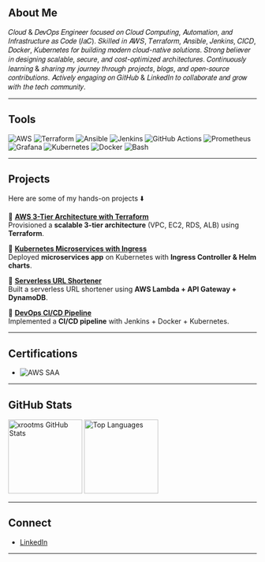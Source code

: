 ## About Me  

𝐶𝑙𝑜𝑢𝑑 & 𝐷𝑒𝑣𝑂𝑝𝑠 𝐸𝑛𝑔𝑖𝑛𝑒𝑒𝑟 𝑓𝑜𝑐𝑢𝑠𝑒𝑑 𝑜𝑛 𝐶𝑙𝑜𝑢𝑑 𝐶𝑜𝑚𝑝𝑢𝑡𝑖𝑛𝑔, 𝐴𝑢𝑡𝑜𝑚𝑎𝑡𝑖𝑜𝑛, 𝑎𝑛𝑑 𝐼𝑛𝑓𝑟𝑎𝑠𝑡𝑟𝑢𝑐𝑡𝑢𝑟𝑒 𝑎𝑠 𝐶𝑜𝑑𝑒 (𝐼𝑎𝐶). 𝑆𝑘𝑖𝑙𝑙𝑒𝑑 𝑖𝑛 𝐴𝑊𝑆, 𝑇𝑒𝑟𝑟𝑎𝑓𝑜𝑟𝑚, 𝐴𝑛𝑠𝑖𝑏𝑙𝑒, 𝐽𝑒𝑛𝑘𝑖𝑛𝑠, 𝐶𝐼𝐶𝐷, 𝐷𝑜𝑐𝑘𝑒𝑟, 𝐾𝑢𝑏𝑒𝑟𝑛𝑒𝑡𝑒𝑠 𝑓𝑜𝑟 𝑏𝑢𝑖𝑙𝑑𝑖𝑛𝑔 𝑚𝑜𝑑𝑒𝑟𝑛 𝑐𝑙𝑜𝑢𝑑-𝑛𝑎𝑡𝑖𝑣𝑒 𝑠𝑜𝑙𝑢𝑡𝑖𝑜𝑛𝑠. 𝑆𝑡𝑟𝑜𝑛𝑔 𝑏𝑒𝑙𝑖𝑒𝑣𝑒𝑟 𝑖𝑛 𝑑𝑒𝑠𝑖𝑔𝑛𝑖𝑛𝑔 𝑠𝑐𝑎𝑙𝑎𝑏𝑙𝑒, 𝑠𝑒𝑐𝑢𝑟𝑒, 𝑎𝑛𝑑 𝑐𝑜𝑠𝑡-𝑜𝑝𝑡𝑖𝑚𝑖𝑧𝑒𝑑 𝑎𝑟𝑐ℎ𝑖𝑡𝑒𝑐𝑡𝑢𝑟𝑒𝑠. 𝐶𝑜𝑛𝑡𝑖𝑛𝑢𝑜𝑢𝑠𝑙𝑦 𝑙𝑒𝑎𝑟𝑛𝑖𝑛𝑔 & 𝑠ℎ𝑎𝑟𝑖𝑛𝑔 𝑚𝑦 𝑗𝑜𝑢𝑟𝑛𝑒𝑦 𝑡ℎ𝑟𝑜𝑢𝑔ℎ 𝑝𝑟𝑜𝑗𝑒𝑐𝑡𝑠, 𝑏𝑙𝑜𝑔𝑠, 𝑎𝑛𝑑 𝑜𝑝𝑒𝑛-𝑠𝑜𝑢𝑟𝑐𝑒 𝑐𝑜𝑛𝑡𝑟𝑖𝑏𝑢𝑡𝑖𝑜𝑛𝑠. 𝐴𝑐𝑡𝑖𝑣𝑒𝑙𝑦 𝑒𝑛𝑔𝑎𝑔𝑖𝑛𝑔 𝑜𝑛 𝐺𝑖𝑡𝐻𝑢𝑏 & 𝐿𝑖𝑛𝑘𝑒𝑑𝐼𝑛 𝑡𝑜 𝑐𝑜𝑙𝑙𝑎𝑏𝑜𝑟𝑎𝑡𝑒 𝑎𝑛𝑑 𝑔𝑟𝑜𝑤 𝑤𝑖𝑡ℎ 𝑡ℎ𝑒 𝑡𝑒𝑐ℎ 𝑐𝑜𝑚𝑚𝑢𝑛𝑖𝑡𝑦.

---

## Tools
![AWS](https://img.shields.io/badge/AWS-Cloud-pink?logo=amazon-aws)
![Terraform](https://img.shields.io/badge/IaC-Terraform-blue?logo=terraform)
![Ansible](https://img.shields.io/badge/Ansible-Automation-red?logo=ansible)
![Jenkins](https://img.shields.io/badge/Jenkins-CI%2FCD-yellow?logo=jenkins)
![GitHub Actions](https://img.shields.io/badge/GitHub-Actions-black?logo=github-actions)
![Prometheus](https://img.shields.io/badge/Monitoring-Prometheus-aquamarine?logo=prometheus)
![Grafana](https://img.shields.io/badge/Observability-Grafana-chocolate?logo=grafana)
![Kubernetes](https://img.shields.io/badge/K8s-Orchestration-silver?logo=kubernetes)
![Docker](https://img.shields.io/badge/Docker-Containers-lightbrown?logo=docker)
![Bash](https://img.shields.io/badge/Scripting-Bash-%234EAA25.svg?logo=gnu-bash&logoColor=white)

---

## Projects
Here are some of my hands-on projects ⬇️

🔹 [**AWS 3-Tier Architecture with Terraform**](https://github.com/xrootms/aws-3tier-terraform)  
Provisioned a **scalable 3-tier architecture** (VPC, EC2, RDS, ALB) using **Terraform**.  

🔹 [**Kubernetes Microservices with Ingress**](https://github.com/your-username/k8s-microservices)  
Deployed **microservices app** on Kubernetes with **Ingress Controller & Helm charts**.  

🔹 [**Serverless URL Shortener**](https://github.com/your-username/aws-serverless-url-shortener)  
Built a serverless URL shortener using **AWS Lambda + API Gateway + DynamoDB**.  

🔹 [**DevOps CI/CD Pipeline**](https://github.com/your-username/devops-ci-cd-pipeline)  
Implemented a **CI/CD pipeline** with Jenkins + Docker + Kubernetes.  

---

 ## Certifications
- ![AWS SAA](https://img.shields.io/badge/AWS%20Certified-Solutions%20Architect%20Associate-%23FF9900?logo=amazon-aws&logoColor=gray)

---

## GitHub Stats  
<img src="https://github-readme-stats.vercel.app/api?username=xrootms&show_icons=true&theme=tokyonight" alt="xrootms GitHub Stats" height="150"/>  
<img src="https://github-readme-stats.vercel.app/api/top-langs/?username=xrootms&layout=compact&theme=tokyonight" alt="Top Languages" height="150"/>

---

## Connect
- [LinkedIn](https://www.linkedin.com/in/saif-ek/)

---

